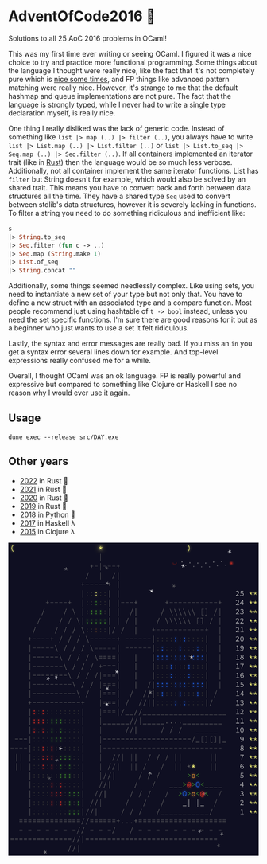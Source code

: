 # AdventOfCode2016 :camel:
Solutions to all 25 AoC 2016 problems in OCaml!

This was my first time ever writing or seeing OCaml. I figured it was a nice choice to try and practice more functional programming. Some things about the language I thought were really nice, like the fact that it's not completely pure which is [nice some times](./src/day08.ml), and FP things like advanced pattern matching were really nice. However, it's strange to me that the default hashmap and queue implementations are not pure. The fact that the language is strongly typed, while I never had to write a single type declaration myself, is really nice.

One thing I really disliked was the lack of generic code. Instead of something like `list |> map (..) |> filter (..)`, you always have to write `list |> List.map (..) |> List.filter (..)` or `list |> List.to_seq |> Seq.map (..) |> Seq.filter (..)`. If all containers implemented an iterator trait (like in [Rust](https://doc.rust-lang.org/std/iter/trait.Iterator.html)) then the language would be so much less verbose. Additionally, not all container implement the same iterator functions. List has `filter` but String doesn't for example, which would also be solved by an shared trait. This means you have to convert back and forth between data structures all the time. They have a shared type `Seq` used to convert between stdlib's data structures, however it is severely lacking in functions. To filter a string you need to do something ridiculous and inefficient like:

```ocaml
s
|> String.to_seq
|> Seq.filter (fun c -> ..)
|> Seq.map (String.make 1)
|> List.of_seq
|> String.concat ""
```

Additionally, some things seemed needlessly complex. Like using sets, you need to instantiate a new set of your type but not only that. You have to define a new struct with an associated type and a compare function. Most people recommend just using hashtable of `t -> bool` instead, unless you need the set specific functions. I'm sure there are good reasons for it but as a beginner who just wants to use a set it felt ridiculous.

Lastly, the syntax and error messages are really bad. If you miss an `in` you get a syntax error several lines down for example. And top-level expressions really confused me for a while.

Overall, I thought OCaml was an ok language. FP is really powerful and expressive but compared to something like Clojure or Haskell I see no reason why I would ever use it again.

## Usage
```
dune exec --release src/DAY.exe
```

## Other years
- [2022](https://github.com/AxlLind/AdventOfCode2022/) in Rust :crab:
- [2021](https://github.com/AxlLind/AdventOfCode2021/) in Rust :crab:
- [2020](https://github.com/AxlLind/AdventOfCode2020/) in Rust :crab:
- [2019](https://github.com/AxlLind/AdventOfCode2019/) in Rust :crab:
- [2018](https://github.com/AxlLind/AdventOfCode2018/) in Python :snake:
- [2017](https://github.com/AxlLind/AdventOfCode2017/) in Haskell λ
- [2015](https://github.com/AxlLind/AdventOfCode2015/) in Clojure λ

![end-screen](./end-screen.png)
